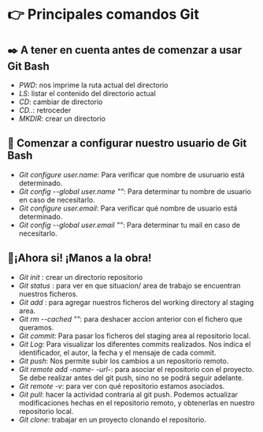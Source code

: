 # :point_right: **Principales comandos Git**
## :black_nib: A tener en cuenta antes de comenzar a usar Git Bash
- *PWD*: nos imprime la ruta actual del directorio
- *LS*: listar el contenido del directorio actual
- *CD*: cambiar de directorio
- *CD..*: retroceder
- *MKDIR*: crear un directorio   

## :wrench: Comenzar a configurar nuestro usuario de  Git Bash
  
  - *Git configure user.name*: Para verificar que nombre de usuruario está determinado.
  -  *Git config --global user.name ""*: Para determinar tu nombre de usuario en caso de necesitarlo.
  -  *Git configure user.email*: Para verificar qué nombre de usuario está determinado.
  - *Git config --global user.email ""*:  Para determinar tu mail en caso de necesitarlo.

## :construction_worker:¡Ahora si! ¡Manos a la obra!
  
- *Git init* : crear un directorio repositorio
- *Git status* : para ver en que situacion/ area de trabajo se encuentran nuestros ficheros.
- *Git add* : para agregar nuestros ficheros del working directory al staging area.
- *Git rm --cached ""*: para deshacer accion anterior con el fichero que queramos.
-  *Git commit*: Para pasar los ficheros del staging area al repositorio local. 
-  *Git Log*: Para visualizar los diferentes commits realizados. Nos indica el identificador, el autor, la fecha y el mensaje de cada commit.
-  *Git push*: Nos permite subir los cambios a un repositorio remoto.
-  *Git remote add -name- -url-*: para asociar el repositorio con el proyecto. Se debe realizar antes del git push, sino no se podrá seguir adelante.
-  *Git remote -v*: para ver con qué repositorio estamos asociados.
-  *Git pull*: hacer la actividad contraria al git push. Podemos actualizar modificaciones hechas en el repositorio remoto, y obtenerlas en nuestro repositorio local.
-  *Git clone*: trabajar en un proyecto clonando el repositorio.
 
  

